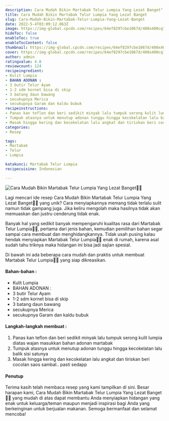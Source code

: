 ```yaml
---
description: Cara Mudah Bikin Martabak Telur Lumpia Yang Lezat Banget"
title: Cara Mudah Bikin Martabak Telur Lumpia Yang Lezat Banget
slug: Cara-Mudah-Bikin-Martabak-Telur-Lumpia-Yang-Lezat-Banget
date: 2022-5-4T03:09:12.063Z
image: https://img-global.cpcdn.com/recipes/64ef8297cbe1067d/400x400cq70/photo.jpg
hideToc: false
enableToc: true
enableTocContent: false
thumbnail: https://img-global.cpcdn.com/recipes/64ef8297cbe1067d/400x400cq70/photo.jpg
cover: https://img-global.cpcdn.com/recipes/64ef8297cbe1067d/400x400cq70/photo.jpg
author: admin
ratingvalue: 4.8
reviewcount: 124
recipeingredient:
- Kulit Lumpia
- BAHAN ADONAN :
- 3 butir Telur Ayam
- 1-2 sdm kornet bisa di skip
- 3 batang daun bawang
- secukupnya Merica
- secukupnya Garam dan kaldu bubuk
recipeinstructions:
- Panas kan teflon dan beri sedikit minyak lalu tumpuk serong kulit lumpia diatas wajan masukkan bahan adonan martabak
- Tumpuk atasnya untuk menutup adonan tunggu hingga kecokelatan lalu balik sisi satunya
- Masak hingga kering dan kecokelatan lalu angkat dan tiriskan beri cocolan saos sambal.. pasti sedapp
categories:
- Resep

tags:
- Martabak
- Telur
- Lumpia

katakunci: Martabak Telur Lumpia
recipecuisine: Indonesian

---
```


![Cara Mudah Bikin Martabak Telur Lumpia Yang Lezat Banget👩‍🍳](https://img-global.cpcdn.com/recipes/64ef8297cbe1067d/400x400cq70/photo.jpg)

Lagi mencari ide resep Cara Mudah Bikin Martabak Telur Lumpia Yang Lezat Banget👩‍🍳 yang unik? Cara menyiapkannya memang tidak terlalu sulit namun tidak gampang juga. Jika keliru mengolah maka hasilnya tidak akan memuaskan dan justru cenderung tidak enak.

Banyak hal yang sedikit banyak mempengaruhi kualitas rasa dari Martabak Telur Lumpia👩‍🍳, pertama dari jenis bahan, kemudian pemilihan bahan segar sampai cara membuat dan menghidangkannya. Tidak usah pusing kalau hendak menyiapkan Martabak Telur Lumpia👩‍🍳 enak di rumah, karena asal sudah tahu triknya maka hidangan ini bisa jadi sajian spesial.

Di bawah ini ada beberapa cara mudah dan praktis untuk membuat Martabak Telur Lumpia👩‍🍳 yang siap dikreasikan.

<!--inarticleads1-->

#### Bahan-bahan :

- Kulit Lumpia
- BAHAN ADONAN :
- 3 butir Telur Ayam
- 1-2 sdm kornet bisa di skip
- 3 batang daun bawang
- secukupnya Merica
- secukupnya Garam dan kaldu bubuk

<!--inarticleads2-->

#### Langkah-langkah membuat :

1. Panas kan teflon dan beri sedikit minyak lalu tumpuk serong kulit lumpia diatas wajan masukkan bahan adonan martabak
1. Tumpuk atasnya untuk menutup adonan tunggu hingga kecokelatan lalu balik sisi satunya
1. Masak hingga kering dan kecokelatan lalu angkat dan tiriskan beri cocolan saos sambal.. pasti sedapp

#### Penutup

Terima kasih telah membaca resep yang kami tampilkan di sini. Besar harapan kami, Cara Mudah Bikin Martabak Telur Lumpia Yang Lezat Banget👩‍🍳 yang mudah di atas dapat membantu Anda menyiapkan hidangan yang enak untuk keluarga/teman maupun menjadi inspirasi bagi Anda yang berkeinginan untuk berjualan makanan. Semoga bermanfaat dan selamat mencoba!